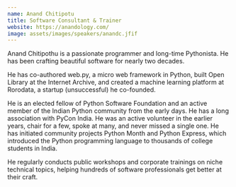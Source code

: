 ```yaml
---
name: Anand Chitipotu
title: Software Consultant & Trainer
website: https://anandology.com/
image: assets/images/speakers/anandc.jfif
---
```


Anand Chitipothu is a passionate programmer and long-time Pythonista. He has been crafting beautiful software for nearly two decades.

He has co-authored web.py, a micro web framework in Python, built Open Library at the Internet Archive, and created a machine learning platform at Rorodata, a startup (unsuccessful) he co-founded.

He is an elected fellow of Python Software Foundation and an active member of the Indian Python community from the early days. He has a long association with PyCon India. He was an active volunteer in the earlier years, chair for a few, spoke at many, and never missed a single one. He has initiated community projects Python Month and Python Express, which introduced the Python programming language to thousands of college students in India.

He regularly conducts public workshops and corporate trainings on niche technical topics, helping hundreds of software professionals get better at their craft.
